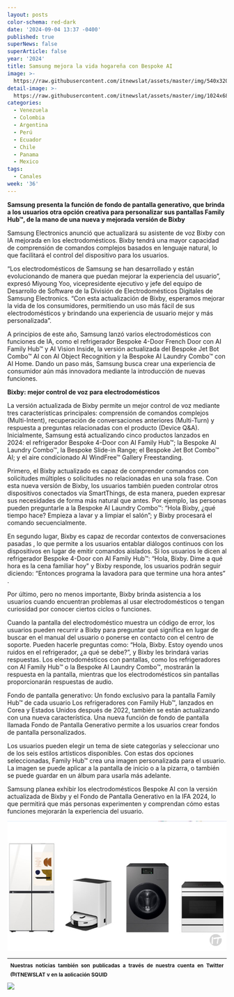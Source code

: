 ```yaml
---
layout: posts
color-schema: red-dark
date: '2024-09-04 13:37 -0400'
published: true
superNews: false
superArticle: false
year: '2024'
title: Samsung mejora la vida hogareña con Bespoke AI
image: >-
  https://raw.githubusercontent.com/itnewslat/assets/master/img/540x320/Bespoke-p.jpg
detail-image: >-
  https://raw.githubusercontent.com/itnewslat/assets/master/img/1024x680/Bespoke-g.jpg
categories:
  - Venezuela
  - Colombia
  - Argentina
  - Perú
  - Ecuador
  - Chile
  - Panama
  - Mexico
tags:
  - Canales
week: '36'
---
```

**Samsung presenta la función de fondo de pantalla generativo, que brinda a los usuarios otra opción creativa para personalizar sus pantallas Family Hub™, de la mano de una nueva y mejorada versión de Bixby**

Samsung Electronics anunció que actualizará su asistente de voz Bixby con IA mejorada en los electrodomésticos.  Bixby tendrá una mayor capacidad de comprensión de comandos complejos basados en lenguaje natural, lo que facilitará el control del dispositivo para los usuarios.

“Los electrodomésticos de Samsung se han desarrollado y están evolucionando de manera que puedan mejorar la experiencia del usuario”, expresó Miyoung Yoo, vicepresidente ejecutivo y jefe del equipo de Desarrollo de Software de la División de Electrodomésticos Digitales de Samsung Electronics. “Con esta actualización de Bixby, esperamos mejorar la vida de los consumidores, permitiendo un uso más fácil de sus electrodomésticos y brindando una experiencia de usuario mejor y más personalizada”. 
 
A principios de este año, Samsung lanzó varios electrodomésticos con funciones de IA, como el refrigerador Bespoke 4-Door French Door con AI Family Hub™ y AI Vision Inside, la versión actualizada del Bespoke Jet Bot Combo™ AI con AI Object Recognition y la Bespoke AI Laundry Combo™ con AI Home. Dando un paso más, Samsung busca crear una experiencia de consumidor aún más innovadora mediante la introducción de nuevas funciones. 

**Bixby: mejor control de voz para electrodomésticos**

La versión actualizada de Bixby permite un mejor control de voz mediante tres características principales: comprensión de comandos complejos (Multi-Intent), recuperación de conversaciones anteriores (Multi-Turn) y respuesta a preguntas relacionadas con el producto (Device Q&A).  Inicialmente, Samsung está actualizando cinco productos lanzados en 2024: el refrigerador Bespoke 4-Door con AI Family Hub™; la Bespoke AI Laundry Combo™, la Bespoke Slide-in Range; el Bespoke Jet Bot Combo™ AI; y el aire condicionado AI WindFree™ Gallery Freestanding.

Primero, el Bixby actualizado es capaz de comprender comandos con solicitudes múltiples o solicitudes no relacionadas en una sola frase. Con esta nueva versión de Bixby, los usuarios también pueden controlar otros dispositivos conectados vía SmartThings, de esta manera, pueden expresar sus necesidades de forma más natural que antes. Por ejemplo, las personas pueden preguntarle a la Bespoke AI Laundry Combo™: “Hola Bixby, ¿qué tiempo hace? Empieza a lavar y a limpiar el salón”; y Bixby procesará el comando secuencialmente.

En segundo lugar, Bixby es capaz de recordar contextos de conversaciones pasadas , lo que permite a los usuarios entablar diálogos continuos con los dispositivos en lugar de emitir comandos aislados. Si los usuarios le dicen al refrigerador Bespoke 4-Door con AI Family Hub™: “Hola, Bixby. Dime a qué hora es la cena familiar hoy" y Bixby responde, los usuarios podrán seguir diciendo: “Entonces programa la lavadora para que termine una hora antes” .

Por último, pero no menos importante, Bixby brinda asistencia a los usuarios cuando encuentran problemas al usar electrodomésticos o tengan curiosidad por conocer ciertos ciclos o funciones. 

Cuando la pantalla del electrodoméstico muestra un código de error, los usuarios pueden recurrir a Bixby para preguntar qué significa en lugar de buscar en el manual del usuario o ponerse en contacto con el centro de soporte. Pueden hacerle preguntas como: “Hola, Bixby. Estoy oyendo unos ruidos en el refrigerador, ¿a qué se debe?”, y Bixby les brindará varias respuestas. Los electrodomésticos con pantallas, como los refrigeradores con AI Family Hub™ o la Bespoke AI Laundry Combo™, mostrarán la respuesta en la pantalla, mientras que los electrodomésticos sin pantallas proporcionarán respuestas de audio.
 
Fondo de pantalla generativo: Un fondo exclusivo para la pantalla Family Hub™ de cada usuario
Los refrigeradores con Family Hub™, lanzados en Corea y Estados Unidos después de 2022, también se están actualizando con una nueva característica. Una nueva función de fondo de pantalla llamada Fondo de Pantalla Generativo  permite a los usuarios crear fondos de pantalla personalizados.

Los usuarios pueden elegir un tema de siete categorías y seleccionar uno de los seis estilos artísticos disponibles. Con estas dos opciones seleccionadas, Family Hub™ crea una imagen personalizada para el usuario. La imagen se puede aplicar a la pantalla de inicio o a la pizarra, o también se puede guardar en un álbum para usarla más adelante.

Samsung planea exhibir los electrodomésticos Bespoke AI con la versión actualizada de Bixby y el Fondo de Pantalla Generativo en la IFA 2024, lo que permitirá que más personas experimenten y comprendan cómo estas funciones mejorarán la experiencia del usuario.

![](https://raw.githubusercontent.com/itnewslat/assets/master/img/540x320/Bespoke-p.jpg)

<table style="height: 42px;" width="569">
<tbody>
<tr>
<td style="text-align: justify;"><sub><strong>Nuestras noticias también son publicadas a través de nuestra cuenta en Twitter <a href="https://twitter.com/itnewslat?lang=es">@ITNEWSLAT</a> y en la aplicación <a href="https://squidapp.co/en/">SQUID</a></strong></sub></td>
</tr>
</tbody>
</table>

<img src="https://tracker.metricool.com/c3po.jpg?hash=56f88a41e39ab42c063cc51676587a04"/>